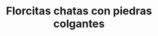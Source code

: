 ---
title: Florcitas chatas con piedras colgantes
date: 
draft: false

# descripcion
description : Aro de plata con flor chata con piedras colgante

materials: Plata 925

color: Plateado

dimensions: 2,1cm

code: 01-04-0101

type: "Aros"

categories: []

# Images
# first image will be shown in the product page
images:
  # - image: "images/path_to_image"
  # La ubicacion de las imagenes es imagenes/Aros/Aros.Piedras/01-04-0101-florcitas-chatas-con-piedras-colgantes
  - image: "./images/aros/piedras/01-04-0101-florcitas-chatas-con-piedras-colgantes_a.jpeg"
  - image: "./images/aros/piedras/01-04-0101-florcitas-chatas-con-piedras-colgantes_b.jpeg"
---